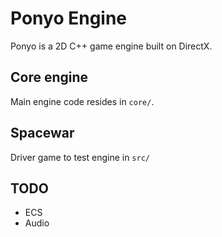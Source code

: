 # Ponyo Engine

Ponyo is a 2D C++ game engine built on DirectX.

## Core engine

Main engine code resides in `core/`.

## Spacewar

Driver game to test engine in `src/`

## TODO

- ECS
- Audio

